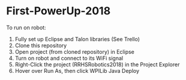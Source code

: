 # First-PowerUp-2018

To run on robot:

1. Fully set up Eclipse and Talon libraries (See Trello)
2. Clone this repository
3. Open project (from cloned repository) in Eclipse
4. Turn on robot and connect to its WiFi signal
5. Right-Click the project (RRHSRobotics2018) in the Project Explorer
6. Hover over Run As, then click WPILib Java Deploy
